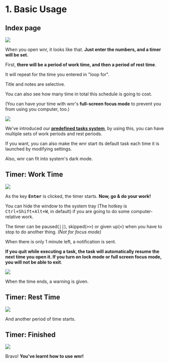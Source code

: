 # 1. Basic Usage

## Index page

<img src="https://i.loli.net/2020/04/12/OnrZUYHowF4xqBv.png"/>

When you open wnr, it looks like that. **Just enter the numbers, and a timer will be set.**

First, **there will be a period of work time, and then a period of rest time**.

It will repeat for the time you entered in "loop for".

Title and notes are selective.

You can also see how many time in total this schedule is going to cost.

(You can have your time with wnr's **full-screen focus mode** to prevent you from using you computer, too.)

<img src="https://i.loli.net/2020/04/12/rb5lTuKmsiDvH9Z.png"/><br />

We've introduced our **[predefined tasks system](./../settings/2-predefined-tasks-settings.md)**, by using this, you can have multiple sets of work periods and rest periods.

If you want, you can also make the wnr start its default task each time it is launched by modifying settings.

Also, wnr can fit into system's dark mode.

## Timer: Work Time

<img src="https://i.loli.net/2020/04/12/Zf4jOkyazV5vMXe.png"/><br />

As the key **<kbd>Enter</kbd>** is clicked, the timer starts. **Now, go & do your work!**

You can hide the window to the system tray (The hotkey is <kbd>Ctrl+Shift+Alt+W</kbd>, in default) if you are going to do some computer-relative work.

The timer can be paused(<kbd>||</kbd>), skipped(<kbd>>></kbd>) or given up(<kbd><</kbd>) when you have to stop to do another thing. _(Not for focus mode)_

When there is only 1 minute left, a notification is sent.

**If you quit while executing a task, the task will automatically resume the next time you open it. If you turn on lock mode or full screen focus mode, you will not be able to exit**.

<img src="https://i.loli.net/2020/04/12/QXkiSq3MPhzayld.png"/><br />

When the time ends, a warning is given.

## Timer: Rest Time

<img src="https://i.loli.net/2020/04/12/eZxkcBUSpztAEQ9.png"/><br />

And another period of time starts.

## Timer: Finished

<img src="https://i.loli.net/2020/04/12/SFqAw8JpiE156vX.png"/><br />

Bravo! **You've learnt how to use wnr!**
